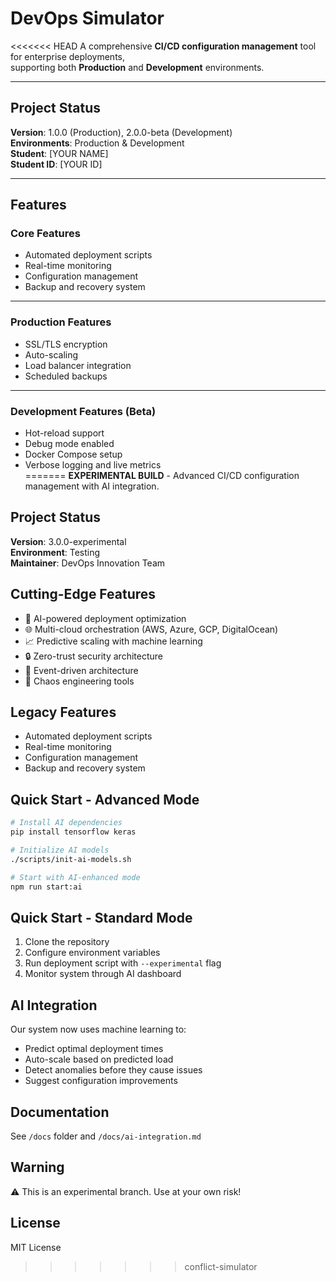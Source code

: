# DevOps Simulator

<<<<<<< HEAD
A comprehensive **CI/CD configuration management** tool for enterprise deployments,  
supporting both **Production** and **Development** environments.

---

## Project Status
**Version**: 1.0.0 (Production), 2.0.0-beta (Development)  
**Environments**: Production & Development  
**Student**: [YOUR NAME]  
**Student ID**: [YOUR ID]

---

## Features

### Core Features
- Automated deployment scripts  
- Real-time monitoring  
- Configuration management  
- Backup and recovery system  

---

### Production Features
- SSL/TLS encryption  
- Auto-scaling  
- Load balancer integration  
- Scheduled backups  

---

### Development Features (Beta)
- Hot-reload support  
- Debug mode enabled  
- Docker Compose setup  
- Verbose logging and live metrics  
=======
**EXPERIMENTAL BUILD** - Advanced CI/CD configuration management with AI integration.

## Project Status
**Version**: 3.0.0-experimental  
**Environment**: Testing  
**Maintainer**: DevOps Innovation Team

## Cutting-Edge Features
- 🤖 AI-powered deployment optimization
- 🌐 Multi-cloud orchestration (AWS, Azure, GCP, DigitalOcean)
- 📈 Predictive scaling with machine learning
- 🔒 Zero-trust security architecture
- 🌊 Event-driven architecture
- 🎯 Chaos engineering tools

## Legacy Features
- Automated deployment scripts
- Real-time monitoring
- Configuration management
- Backup and recovery system

## Quick Start - Advanced Mode
```bash
# Install AI dependencies
pip install tensorflow keras

# Initialize AI models
./scripts/init-ai-models.sh

# Start with AI-enhanced mode
npm run start:ai
```

## Quick Start - Standard Mode
1. Clone the repository
2. Configure environment variables
3. Run deployment script with `--experimental` flag
4. Monitor system through AI dashboard

## AI Integration
Our system now uses machine learning to:
- Predict optimal deployment times
- Auto-scale based on predicted load
- Detect anomalies before they cause issues
- Suggest configuration improvements

## Documentation
See `/docs` folder and `/docs/ai-integration.md`

## Warning
⚠️ This is an experimental branch. Use at your own risk!

## License
MIT License
>>>>>>> conflict-simulator
